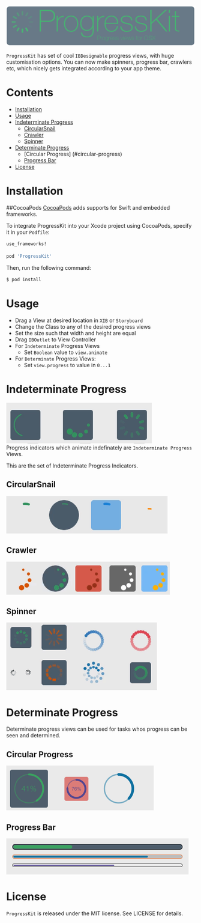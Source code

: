 
![Image](/Images/banner.gif)

`ProgressKit` has set of cool `IBDesignable` progress views, with huge customisation options. 
You can now make spinners, progress bar, crawlers etc, which nicely gets integrated according to your app theme.

# Contents
- [Installation](#installation)
- [Usage](#usage)
- [Indeterminate Progress](#indeterminate-progress)
  - [CircularSnail](#circularsnail)
  - [Crawler](#crawler)
  - [Spinner](#spinner)
- [Determinate Progress](#determinate-progress)
  - [Circular Progress] (#circular-progress)
  - [Progress Bar](#progress-bar)
- [License](#license)

# Installation
##CocoaPods
[CocoaPods](http://cocoapods.org) adds supports for Swift and embedded frameworks.

To integrate ProgressKit into your Xcode project using CocoaPods, specify it in your `Podfile`:

```ruby
use_frameworks!

pod 'ProgressKit'
```

Then, run the following command:

```bash
$ pod install
```
  
# Usage
- Drag  a View at desired location in `XIB` or `Storyboard`
- Change the Class to any of the desired progress views
- Set the size such that width and height are equal
- Drag `IBOutlet` to View Controller
- For `Indeterminate` Progress Views
  - Set `Boolean` value to `view.animate`
- For `Determinate` Progress Views:
  - Set `view.progress` to value in `0...1`
  

# Indeterminate Progress

![Indeterminate](/Images/indeterminate.gif)  
Progress indicators which animate indefinately are `Indeterminate Progress` Views.

This are the set of Indeterminate Progress Indicators.

## CircularSnail
![CircularSnail](/Images/CircularSnail.gif)

## Crawler
![Crawler](/Images/Crawler.gif)

## Spinner
![Spinner](/Images/Spinner.gif)

# Determinate Progress
Determinate progress views can be used for tasks whos progress can be seen and determined.

## Circular Progress
![Circular Progress](/Images/CircularProgress.png)

## Progress Bar
![Progress Bar](/Images/ProgressBar.png)

# License
`ProgressKit` is released under the MIT license. See LICENSE for details.

